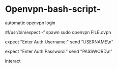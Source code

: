 # Openvpn-bash-script-
automatic openvpn login

#!/usr/bin/expect -f
spawn sudo openvpn FILE.ovpn

expect "Enter Auth Username:" 
    send "USERNAME\n" 

expect "Enter Auth Password:" 
    send "PASSWORD\n"
    
interact
